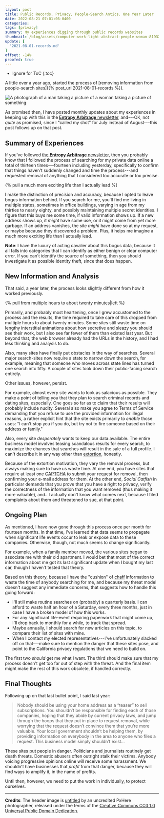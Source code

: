 ```yaml
---
layout: post
title: Public Records, Privacy, People-Search Antics, One Year Later
date: 2022-08-21 07:01:03-0400
categories:
tags: [privacy]
summary: My experiences digging through public records websites
thumbnail: /blog/assets/computer-work-light-abstract-people-woman-819322-pxhere.com.png
update: [
  '2021-08-01-records.md'
]
offset: -14%
proofed: true
---
```


* Ignore for ToC
{:toc}

A little over a year ago, started the process of [removing information from people-search sites]({% post_url 2021-08-01-records %}).

![A photograph of a man taking a picture of a woman taking a picture of something](/blog/assets/computer-work-light-abstract-people-woman-819322-pxhere.com.png "Spoiler:  The real stalker rides overhead in his invisible airship.")

As promised then, I have posted monthly updates about my experiences in keeping up with this in the [**Entropy Arbitrage** newsletter](https://www.buymeacoffee.com/jcolag/posts), and---OK, not *quite* as promised, since I "called my shot" for July instead of August---this post follows up on that post.

## Summary of Experiences

If you've followed [the **Entropy Arbitrage** newsletter](https://www.buymeacoffee.com/jcolag), then you probably know that I followed the process of searching for my private data online a total of thirteen times---fourteen including yesterday, specifically to confirm that things haven't suddenly changed and time the process---and requested removal of anything that I considered too accurate or too precise.

{% pull a much more exciting life than I actually lead %}

I make the distinction of precision and accuracy, because I opted to leave bogus information behind.  If you search for me, you'll find me living in multiple states, sometimes in office buildings, varying in age from my thirties to nearly eighty, and possibly maintaining multiple secret identities.  I figure that this buys me some time, if valid information shows up.  If a new address shows up, it *might* have some use, or it might come from yet more garbage.  If an address vanishes, the site *might* have done so at my request, or maybe because they discovered a problem.  Plus, it helps me imagine a much more exciting life than I actually lead.

**Note**:  I have the luxury of acting cavalier about this bogus data, because it all falls into categories that I can identify as either benign or clear computer error.  If you can't identify the source of something, then you should investigate it as possible identity theft, since that does happen.

## New Information and Analysis

That said, a year later, the process looks slightly different from how it worked previously.

{% pull from multiple hours to about twenty minutes|left %}

Primarily, and probably most heartening, once I grew accustomed to the process and the results, the time required to take care of this dropped from multiple hours to about twenty minutes.  Some sites still waste time on lengthy interstitial animations about how secretive and sleazy you should see their work, but I also see far fewer of them than existed last year.  But beyond that, the web browser already had the URLs in the history, and I had less thinking and analysis to do.

Also, many sites have finally put obstacles in the way of searches.  Several major search-sites now require a state to narrow down the search, for example, meaning that someone who moves across state lines has turned one search into fifty.  A couple of sites took down their public-facing search entirely.

Other issues, however, persist.

For example, almost every site wants to look as salacious as possible.  They make a point of telling you that they plan to search criminal records and dating sites, especially.  One goes so far as to claim that their results will probably include nudity.  Several also make you agree to Terms of Service demanding that you refuse to use the provided information for illegal reasons, a rather explicit hint that the site exists primarily to *enable* those uses:  "I can't stop you if you do, but try not to fire someone based on their address or family."

Also, every site *desperately* wants to keep our data available.  The entire business model involves teasing scandalous results for every search, to maximize the chances that searches will result in the sale of a full profile.  I can't describe it in any way other than [extortion](https://en.wikipedia.org/wiki/Extortion), honestly.

Because of the extortion motivation, they vary the removal process, but always making sure to have us waste time.  At one end, you have sites that require at least one [CAPTCHA](https://en.wikipedia.org/wiki/CAPTCHA) to submit your request for removal, then confirming your e-mail address for them.  At the other end, *Social Catfish* in particular demands that you prove that you have a right to privacy, verify the correctness of the information that you want removed (thus making it more valuable), and...I actually don't know what comes next, because I filed complaints about them and threatened to sue, at that point.

## Ongoing Plan

As mentioned, I have now gone through this process once per month for fourteen months.  In that time, I've learned that data seems to propagate when significant life events occur to leak or expose data to these companies.  Otherwise, though, not much seems to change significantly.

For example, when a family member moved, the various sites began to associate me with their old apartment.  I would bet that most of the correct information about me got its last significant update when I bought my last car, though I haven't tested that theory.

Based on this theory, because I have the "cushion" of [chaff](https://en.wikipedia.org/wiki/Chaff_%28countermeasure%29) information to waste the time of anybody searching for me, and because my threat model doesn't suggest any immediate concerns, that suggests how to handle this going forward:

 * I'll still make routine searches on (probably) a quarterly basis.  I can afford to waste half an hour of a Saturday, every three months, just in case I have a broken model of how this works.
 * For any significant life-event requiring paperwork that might come up, I'll drop back to monthly for a while, to track that spread.
 * Maybe annually, I should search for new articles on this topic, to compare their list of sites with mine.
 * When I contact my elected representatives---I've unfortunately slacked off on that---make sure to mention the danger that these sites pose, and point to the California privacy regulations that we need to build on.

The first two *should* get me what I want.  The third should make sure that my process doesn't get too far out of step with the threat.  And the final item might make the rest of this work obsolete, if handled correctly.

## Final Thoughts

Following up on that last bullet point, I said last year:

 > Nobody should be using your home address as a “teaser” to sell subscriptions. You shouldn’t be responsible for finding each of those companies, hoping that they abide by current privacy laws, and jump through the hoops that they put in place to request removal, while worrying that the request doesn’t convince them that you’re more valuable. Your local government shouldn’t be helping them, by providing information on everybody in the area to anyone who files a request. This business model simply shouldn’t exist...

These sites put people in danger.  Politicians and journalists routinely get death threats.  Domestic abusers often outright stalk their victims.  Anybody voicing progressive opinions online will receive some harassment.  We shouldn't have businesses that *profit* from that danger, because they will find ways to amplify it, in the name of profits.

Until then, however, we need to put the work in individually, to protect ourselves.

* * *

**Credits**:  The header image is [untitled](https://pxhere.com/en/photo/819322) by an uncredited PxHere photographer, released under the terms of the [Creative Commons CC0 1.0 Universal Public Domain Dedication](https://creativecommons.org/publicdomain/zero/1.0/).
